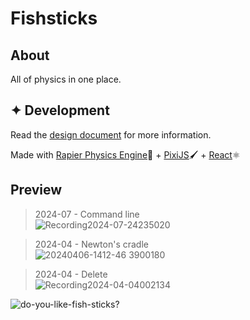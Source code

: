 # Fishsticks

## About
All of physics in one place.

## ✦ Development

Read the [design document](https://docs.google.com/document/d/1Hc-v1_7uhf-lCm7f2a6eVlT6v205C1_I8JcLplHQfck/edit?usp=sharing) for more information.

Made with [Rapier Physics Engine](https://rapier.rs/)🦀 + [PixiJS](https://pixijs.com/)🖌️ + [React](https://react.dev/)⚛️

## Preview

> 2024-07 - Command line\
> ![Recording2024-07-24235020](https://github.com/user-attachments/assets/d39ac5cd-dbab-4de4-ae65-03194f091a4e)

> 2024-04 - Newton's cradle\
> ![20240406-1412-46 3900180](https://github.com/user-attachments/assets/784cef9b-ad82-49f0-952a-87b587ff3257)

> 2024-04 - Delete\
> ![Recording2024-04-04002134](https://github.com/user-attachments/assets/1e77debc-19c4-48b0-9848-af659fe44a28)

![do-you-like-fish-sticks?](https://github.com/user-attachments/assets/d5dc8320-ee9a-4472-bd30-6e0671663e6e)
